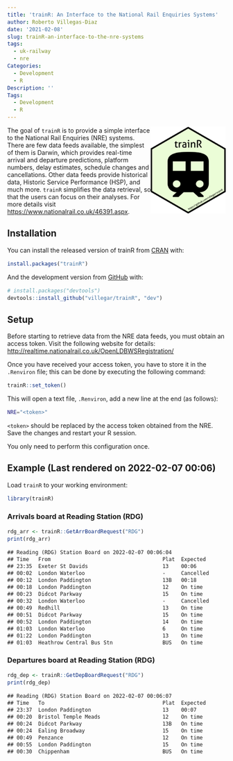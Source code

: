 ```yaml
---
title: 'trainR: An Interface to the National Rail Enquiries Systems'
author: Roberto Villegas-Diaz
date: '2021-02-08'
slug: trainR-an-interface-to-the-nre-systems
tags:
  - uk-railway
  - nre
Categories:
  - Development
  - R
Description: ''
Tags:
  - Development
  - R
---
```


<img src="https://raw.githubusercontent.com/villegar/trainR/main/inst/images/logo.png" alt="logo" align="right" height=200px/>

The goal of `trainR` is to provide a simple interface to the 
National Rail Enquiries (NRE) systems. There are few data feeds 
available, the simplest of them is Darwin, which provides real-time 
arrival and departure predictions, platform numbers, delay estimates, 
schedule changes and cancellations. Other data feeds provide historical 
data, Historic Service Performance (HSP), and much more. `trainR` 
simplifies the data retrieval, so that the users can focus on their 
analyses. For more details visit 
https://www.nationalrail.co.uk/46391.aspx.

## Installation

You can install the released version of trainR from [CRAN](https://CRAN.R-project.org) with:

``` r
install.packages("trainR")
```

And the development version from [GitHub](https://github.com/) with:

``` r
# install.packages("devtools")
devtools::install_github("villegar/trainR", "dev")
```

## Setup
Before starting to retrieve data from the NRE data feeds, you must obtain an access token. 
Visit the following website for details: http://realtime.nationalrail.co.uk/OpenLDBWSRegistration/

Once you have received your access token, you have to store it in the `.Renviron` file; this can be 
done by executing the following command:


```r
trainR::set_token()
```

This will open a text file, `.Renviron`, add a new line at the end (as follows):

```bash
NRE="<token>"
```

`<token>` should be replaced by the access token obtained from the NRE. Save the changes and restart 
your R session.

You only need to perform this configuration once.

## Example (Last rendered on 2022-02-07 00:06)

Load `trainR` to your working environment:

```r
library(trainR)
```

### Arrivals board at Reading Station (RDG)


```r
rdg_arr <- trainR::GetArrBoardRequest("RDG")
print(rdg_arr)
```

```
## Reading (RDG) Station Board on 2022-02-07 00:06:04
## Time   From                                    Plat  Expected
## 23:35  Exeter St Davids                        13    00:06
## 00:02  London Waterloo                         -     Cancelled
## 00:12  London Paddington                       13B   00:18
## 00:18  London Paddington                       12    On time
## 00:23  Didcot Parkway                          15    On time
## 00:32  London Waterloo                         -     Cancelled
## 00:49  Redhill                                 13    On time
## 00:51  Didcot Parkway                          15    On time
## 00:52  London Paddington                       14    On time
## 01:03  London Waterloo                         6     On time
## 01:22  London Paddington                       13    On time
## 01:03  Heathrow Central Bus Stn                BUS   On time
```

### Departures board at Reading Station (RDG)


```r
rdg_dep <- trainR::GetDepBoardRequest("RDG")
print(rdg_dep)
```

```
## Reading (RDG) Station Board on 2022-02-07 00:06:07
## Time   To                                      Plat  Expected
## 23:37  London Paddington                       13    00:07
## 00:20  Bristol Temple Meads                    12    On time
## 00:24  Didcot Parkway                          13B   On time
## 00:24  Ealing Broadway                         15    On time
## 00:49  Penzance                                12    On time
## 00:55  London Paddington                       15    On time
## 00:30  Chippenham                              BUS   On time
```
